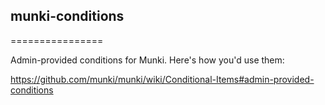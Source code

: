 ## munki-conditions
================

Admin-provided conditions for Munki. Here's how you'd use them:

https://github.com/munki/munki/wiki/Conditional-Items#admin-provided-conditions
